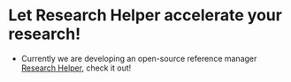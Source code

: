 # Let Research Helper accelerate your research!

- Currently we are developing an open-source reference manager [Research Helper](https://github.com/ResearchHelper/research-helper), check it out!
